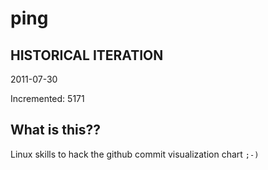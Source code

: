 # ping

## HISTORICAL ITERATION
2011-07-30

Incremented: 5171

## What is this?? 
Linux skills to hack the github commit visualization chart `;-)`
